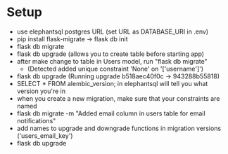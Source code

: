 # Setup

- use elephantsql postgres URL (set URL as DATABASE_URI in .env)
- pip install flask-migrate -> flask db init
- flask db migrate
- flask db upgrade (allows you to create table before starting app)
- after make change to table in Users model, run "flask db migrate"
  - (Detected added unique constraint 'None' on '['username']')
- flask db upgrade (Running upgrade b518aec40f0c -> 943288b55818)
- SELECT \* FROM alembic_version; in elephantsql will tell you what version you're in
- when you create a new migration, make sure that your constraints are named
- flask db migrate -m "Added email column in users table for email notifications"
- add names to upgrade and downgrade functions in migration versions ('users_email_key')
- flask db upgrade
